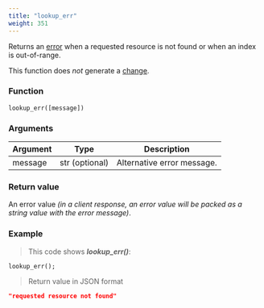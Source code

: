 ```yaml
---
title: "lookup_err"
weight: 351
---
```


Returns an [error](../../data-types/error) when a requested resource is not found or when an index is out-of-range.

This function does *not* generate a [change](../../overview/changes).

### Function

`lookup_err([message])`

### Arguments

Argument | Type | Description
-------- | ---- | -----------
message | str (optional) | Alternative error message.

### Return value

An error value *(in a client response, an error value will be packed as a string value with the error message)*.

### Example

> This code shows ***lookup_err()***:

```thingsdb,json_response
lookup_err();
```

> Return value in JSON format

```json
"requested resource not found"
```
